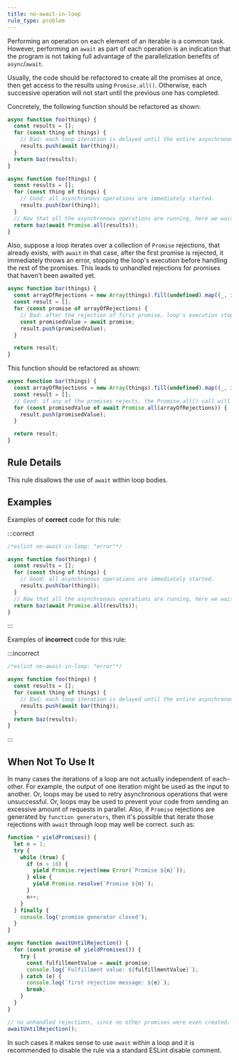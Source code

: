 ```yaml
---
title: no-await-in-loop
rule_type: problem
---
```



Performing an operation on each element of an iterable is a common task. However, performing an
`await` as part of each operation is an indication that the program is not taking full advantage of
the parallelization benefits of `async`/`await`.

Usually, the code should be refactored to create all the promises at once, then get access to the
results using `Promise.all()`. Otherwise, each successive operation will not start until the
previous one has completed.

Concretely, the following function should be refactored as shown:

```js
async function foo(things) {
  const results = [];
  for (const thing of things) {
    // Bad: each loop iteration is delayed until the entire asynchronous operation completes
    results.push(await bar(thing));
  }
  return baz(results);
}
```

```js
async function foo(things) {
  const results = [];
  for (const thing of things) {
    // Good: all asynchronous operations are immediately started.
    results.push(bar(thing));
  }
  // Now that all the asynchronous operations are running, here we wait until they all complete.
  return baz(await Promise.all(results));
}
```

Also, suppose a loop iterates over a collection of `Promise` rejections, that already exists, with `await` in that case, after the first promise is rejected, it immediately throws an error, stopping the loop's execution before handling the rest of the promises. This leads to unhandled rejections for promises that haven’t been awaited yet.

```js
async function bar(things) {
  const arrayOfRejections = new Array(things).fill(undefined).map((_, index) => Promise.reject(new Error("rejected " + index)));
  const result = [];
  for (const promise of arrayOfRejections) {
    // Bad: after the rejection of first promise, loop's execution stops, leaving the rest of the promise rejections floating and unhandled.
    const promisedValue = await promise;
    result.push(promisedValue);
  }

  return result;
}
```

This function should be refactored as shown:

```js
async function bar(things) {
  const arrayOfRejections = new Array(things).fill(undefined).map((_, index) => Promise.reject(new Error("rejected " + index)));
  const result = [];
  // Good: if any of the promises rejects, the Promise.all() call will reject, and any rejections in the other promises will not be treated as unhanlded rejections.
  for (const promisedValue of await Promise.all(arrayOfRejections)) {
    result.push(promisedValue);
  }

  return result;
}
```

## Rule Details

This rule disallows the use of `await` within loop bodies.

## Examples

Examples of **correct** code for this rule:

:::correct

```js
/*eslint no-await-in-loop: "error"*/

async function foo(things) {
  const results = [];
  for (const thing of things) {
    // Good: all asynchronous operations are immediately started.
    results.push(bar(thing));
  }
  // Now that all the asynchronous operations are running, here we wait until they all complete.
  return baz(await Promise.all(results));
}
```

:::

Examples of **incorrect** code for this rule:

:::incorrect

```js
/*eslint no-await-in-loop: "error"*/

async function foo(things) {
  const results = [];
  for (const thing of things) {
    // Bad: each loop iteration is delayed until the entire asynchronous operation completes
    results.push(await bar(thing));
  }
  return baz(results);
}
```

:::

## When Not To Use It

In many cases the iterations of a loop are not actually independent of each-other. For example, the
output of one iteration might be used as the input to another. Or, loops may be used to retry
asynchronous operations that were unsuccessful. Or, loops may be used to prevent your code from sending
an excessive amount of requests in parallel. Also, if `Promise` rejections are generated by `function generators`, then it's possible that iterate those rejections with `await` through loop may well be correct. such as:

```js
function * yieldPromises() {
  let n = 1;
  try {
    while (true) {
      if (n > 10) {
        yield Promise.reject(new Error(`Promise ${n}`));
      } else {
        yield Promise.resolve(`Promise ${n}`);
      }
      n++;
    }
  } finally {
    console.log('promise generator closed');
  }
}

async function awaitUntilRejection() {
  for (const promise of yieldPromises()) {
    try {
      const fulfillmentValue = await promise;
      console.log(`Fulfillment value: ${fulfillmentValue}`);
    } catch (e) {
      console.log(`first rejection message: ${e}`);
      break;
    }
  }
}

// no unhandled rejections, since no other promises were even created.
awaitUntilRejection();
```

In such cases it makes sense to use `await` within a
loop and it is recommended to disable the rule via a standard ESLint disable comment.
